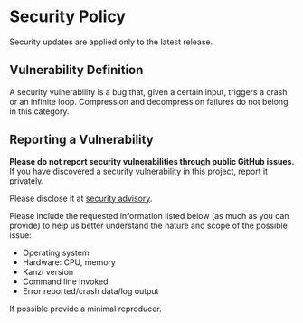 # Security Policy

Security updates are applied only to the latest release.

## Vulnerability Definition

A security vulnerability is a bug that, given a certain input, triggers a crash or an infinite loop. Compression and decompression failures do not belong in this category.

## Reporting a Vulnerability

**Please do not report security vulnerabilities through public GitHub issues.** If you have discovered a security vulnerability in this project, report it privately.

Please disclose it at [security advisory](https://github.com/flanglet/kanzi-go/security/advisories/new). 

Please include the requested information listed below (as much as you can provide) to help us better understand the nature and scope of the possible issue:

* Operating system
* Hardware: CPU, memory
* Kanzi version
* Command line invoked
* Error reported/crash data/log output

If possible provide a minimal reproducer.
